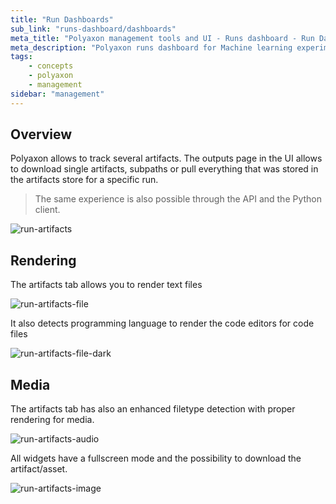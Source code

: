 ```yaml
---
title: "Run Dashboards"
sub_link: "runs-dashboard/dashboards"
meta_title: "Polyaxon management tools and UI - Runs dashboard - Run Dashboards"
meta_description: "Polyaxon runs dashboard for Machine learning experiment tracking and visualizations."
tags:
    - concepts
    - polyaxon
    - management
sidebar: "management"
---
```


## Overview

Polyaxon allows to track several artifacts. The outputs page in the UI allows to download single artifacts, subpaths or pull everything
that was stored in the artifacts store for a specific run.

> The same experience is also possible through the API and the Python client.

![run-artifacts](../../../../content/images/dashboard/runs/artifacts.png)

## Rendering

The artifacts tab allows you to render text files

![run-artifacts-file](../../../../content/images/dashboard/runs/artifacts-code.png)

It also detects programming language to render the code editors for code files

![run-artifacts-file-dark](../../../../content/images/dashboard/runs/artifacts-code-dark.png)

## Media

The artifacts tab has also an enhanced filetype detection with proper rendering for media.

![run-artifacts-audio](../../../../content/images/dashboard/runs/artifacts-audio.png)

All widgets have a fullscreen mode and the possibility to download the artifact/asset.

![run-artifacts-image](../../../../content/images/dashboard/runs/artifacts-image.png)
